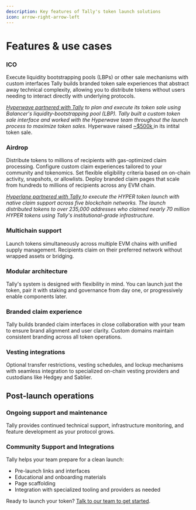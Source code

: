 ```yaml
---
description: Key features of Tally's token launch solutions
icon: arrow-right-arrow-left
---
```


# Features & use cases

### ICO

Execute liquidity bootstrapping pools (LBPs) or other sale mechanisms with custom interfaces Tally builds branded token sale experiences that abstract away technical complexity, allowing you to distribute tokens without users needing to interact directly with underlying protocols.

[_Hyperwave partnered with Tally_](https://x.com/Hyperwavefi/status/1978810531848028617) _to plan and execute its token sale using Balancer's liquidity-bootstrapping pool (LBP). Tally built a custom token sale interface and worked with the Hyperwave team throughout the launch process to maximize token sales._ Hyperwave raised [\~$500k ](https://x.com/AbishekFi/status/1979883930389242350)in its intital token sale.

### Airdrop

Distribute tokens to millions of recipients with gas-optimized claim processing. Configure custom claim experiences tailored to your community and tokenomics. Set flexible eligibility criteria based on on-chain activity, snapshots, or allowlists. Deploy branded claim pages that scale from hundreds to millions of recipients across any EVM chain.

[_Hyperlane partnered with Tally_ ](https://tally.mirror.xyz/ctkM1FUWcpi9YdElMSVZcpXXiRTHsKBRMFTbiZNbggY)_to execute the HYPER token launch with native claim support across five blockchain networks. The launch distributed tokens to over 235,000 addresses who claimed nearly 70 million HYPER tokens using Tally's institutional-grade infrastructure._&#x20;

### Multichain support

Launch tokens simultaneously across multiple EVM chains with unified supply management. Recipients claim on their preferred network without wrapped assets or bridging.&#x20;

### Modular architecture

Tally's system is designed with flexibility in mind. You can launch just the token, pair it with staking and governance from day one, or progressively enable components later.&#x20;

### Branded claim experience

Tally builds branded claim interfaces in close collaboration with your team to ensure brand alignment and user clarity. Custom domains maintain consistent branding across all token operations.

### Vesting integrations&#x20;

Optional transfer restrictions, vesting schedules, and lockup mechanisms with seamless integration to specialized on-chain vesting providers and custodians like Hedgey and Sablier.&#x20;

## Post-launch operations

### **Ongoing support and maintenance**

Tally provides continued technical support, infrastructure monitoring, and feature development as your protocol grows.

### **Community Support and Integrations**

Tally helps your team prepare for a clean launch:

* Pre-launch links and interfaces
* Educational and onboarding materials
* Page scaffolding
* Integration with specialized tooling and providers as needed



Ready to launch your token? [Talk to our team to get started](http://tally.xyz/contact).
